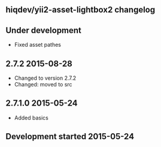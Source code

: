 hiqdev/yii2-asset-lightbox2 changelog
-------------------------------------

## Under development

- Fixed asset pathes

## 2.7.2 2015-08-28

- Changed to version 2.7.2
- Changed: moved to src

## 2.7.1.0 2015-05-24

- Added basics

## Development started 2015-05-24

